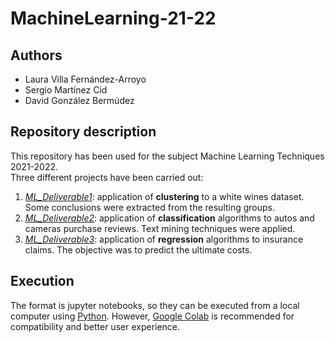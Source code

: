# MachineLearning-21-22
## Authors
- Laura Villa Fernández-Arroyo
- Sergio Martínez Cid
- David González Bermúdez

## Repository description
This repository has been used for the subject Machine Learning Techniques 2021-2022.  
Three different projects have been carried out:
1. [*ML_Deliverable1*](https://colab.research.google.com/drive/1RyTssUdFy5K2BdLaPR4AUEWXkRb9IA5v?usp=sharing): application of **clustering** to a white wines dataset. Some conclusions were extracted from the resulting groups.
2. [*ML_Deliverable2*](https://colab.research.google.com/drive/1PtZzQIYqh0hqkV8Cn3JgjovLEHglhuQZ?usp=sharing): application of **classification** algorithms to autos and cameras purchase reviews. Text mining techniques were applied.
3. [*ML_Deliverable3*](https://colab.research.google.com/drive/1an8tBpR84CUR47Fx4GiRDUDcuU4inlF7?usp=sharing): application of **regression** algorithms to insurance claims. The objective was to predict the ultimate costs.

## Execution
The format is jupyter notebooks, so they can be executed from a local computer using [Python](https://www.python.org/). However, [Google Colab](https://colab.research.google.com/) is recommended for compatibility and better user experience.
